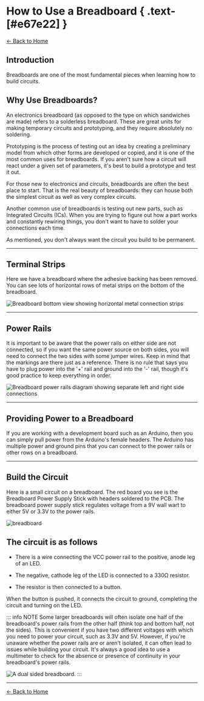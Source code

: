 # How to Use a Breadboard { .text-[#e67e22] }

[← Back to Home](../index.md)

## Introduction

Breadboards are one of the most fundamental pieces when learning how to build circuits.

## Why Use Breadboards?

An electronics breadboard (as opposed to the type on which sandwiches are made) refers to a solderless breadboard. These are great units for making temporary circuits and prototyping, and they require absolutely no soldering.

Prototyping is the process of testing out an idea by creating a preliminary model from which other forms are developed or copied, and it is one of the most common uses for breadboards. If you aren't sure how a circuit will react under a given set of parameters, it's best to build a prototype and test it out.

For those new to electronics and circuits, breadboards are often the best place to start. That is the real beauty of breadboards: they can house both the simplest circuit as well as very complex circuits.

Another common use of breadboards is testing out new parts, such as Integrated Circuits (ICs). When you are trying to figure out how a part works and constantly rewiring things, you don't want to have to solder your connections each time.

As mentioned, you don't always want the circuit you build to be permanent.

---

## Terminal Strips

Here we have a breadboard where the adhesive backing has been removed. You can see lots of horizontal rows of metal strips on the bottom of the breadboard.

![Breadboard bottom view showing horizontal metal connection strips](../../assets/images/breadboard/breadboard6.jpg "Bottom view of a breadboard with adhesive backing removed, revealing the horizontal metal strips that connect the holes")

---

## Power Rails

It is important to be aware that the power rails on either side are not connected, so if you want the same power source on both sides, you will need to connect the two sides with some jumper wires. Keep in mind that the markings are there just as a reference. There is no rule that says you have to plug power into the '+' rail and ground into the '-' rail, though it's good practice to keep everything in order.

![Breadboard power rails diagram showing separate left and right side connections](../../assets/images/breadboard/breadboard3.jpg "Diagram illustrating that breadboard power rails on left and right sides are not connected to each other")

---

## Providing Power to a Breadboard

If you are working with a development board such as an Arduino, then you can simply pull power from the Arduino's female headers. The Arduino has multiple power and ground pins that you can connect to the power rails or other rows on a breadboard.

---

## Build the Circuit

Here is a small circuit on a breadboard. The red board you see is the Breadboard Power Supply Stick with headers soldered to the PCB. The breadboard power supply stick regulates voltage from a 9V wall wart to either 5V or 3.3V to the power rails.

![breadboard](../../assets/images/breadboard/breadboard5.jpg "Breadboard photo")

## The circuit is as follows

* There is a wire connecting the VCC power rail to the positive, anode leg of an LED.

* The negative, cathode leg of the LED is connected to a 330Ω resistor.

* The resistor is then connected to a button.

When the button is pushed, it connects the circuit to ground, completing the circuit and turning on the LED.

::: info NOTE
Some larger breadboards will often isolate one half of the breadboard's power rails from the other half (think top and bottom half, not the sides). This is convenient if you have two different voltages with which you need to power your circuit, such as 3.3V and 5V. However, if you're unaware whether the power rails are or aren't isolated, it can often lead to issues while building your circuit. It's always a good idea to use a multimeter to check for the absence or presence of continuity in your breadboard's power rails.

![A dual sided breadboard.](../../assets/images/breadboard/breadboard8.jpg "This shows a breadboard that is separated in the middle.")
:::

---

[← Back to Home](../index.md)
